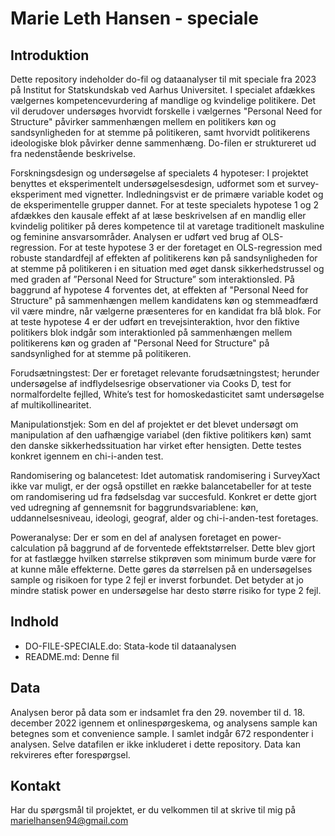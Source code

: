 # Marie Leth Hansen - speciale
## Introduktion
Dette repository indeholder do-fil og dataanalyser til mit speciale fra 2023 på Institut for Statskundskab ved Aarhus Universitet. I specialet afdækkes vælgernes kompetencevurdering af mandlige og kvindelige politikere. Det vil derudover undersøges hvorvidt forskelle i vælgernes "Personal Need for Structure" påvirker sammenhængen mellem en politikers køn og sandsynligheden for at stemme på politikeren, samt hvorvidt politikerens ideologiske blok påvirker denne sammenhæng. Do-filen er struktureret ud fra nedenstående beskrivelse.

Forskningsdesign og undersøgelse af specialets 4 hypoteser: I projektet benyttes et eksperimentelt undersøgelsesdesign, udformet som et survey-eksperiment med vignetter. Indledningsvist er de primære variable kodet og de eksperimentelle grupper dannet. 
For at teste specialets hypotese 1 og 2 afdækkes den kausale effekt af at læse beskrivelsen af en mandlig eller kvindelig politiker på deres kompetence til at varetage traditionelt maskuline og feminine ansvarsområder. Analysen er udført ved brug af OLS-regression. 
For at teste hypotese 3 er der foretaget en OLS-regression med robuste standardfejl af effekten af politikerens køn på sandsynligheden for at stemme på politikeren i en situation med øget dansk sikkerhedstrussel og med graden af ”Personal Need for Structure” som interaktionsled. 
På baggrund af hypotese 4 forventes det, at effekten af "Personal Need for Structure" på sammenhængen mellem kandidatens køn og stemmeadfærd vil være mindre, når vælgerne præsenteres for en kandidat fra blå blok. For at teste hypotese 4 er der udført en trevejsinteraktion, hvor den fiktive politikers blok indgår som interaktionled på sammenhængen mellem politikerens køn og graden af "Personal Need for Structure" på sandsynlighed for at stemme på politikeren.

Forudsætningstest: Der er foretaget relevante forudsætningstest; herunder undersøgelse af indflydelsesrige observationer via Cooks D, test for normalfordelte fejlled, White’s test for homoskedasticitet samt undersøgelse af multikollinearitet. 

Manipulationstjek:  Som en del af projektet er det blevet undersøgt om manipulation af den uafhængige variabel (den fiktive politikers køn) samt den danske sikkerhedssituation har virket efter hensigten. Dette testes konkret igennem en chi-i-anden test.

Randomisering og balancetest:  Idet automatisk randomisering i SurveyXact ikke var muligt, er der også opstillet en række balancetabeller for at teste om randomisering ud fra fødselsdag var succesfuld. Konkret er dette gjort ved udregning af gennemsnit for baggrundsvariablene: køn, uddannelsesniveau, ideologi, geograf, alder og chi-i-anden-test foretages.

Poweranalyse: Der er som en del af analysen foretaget en power-calculation på baggrund af de forventede effektstørrelser. Dette blev gjort for at fastlægge hvilken størrelse stikprøven som minimum burde være for at kunne måle effekterne. Dette gøres da størrelsen på en undersøgelses sample og risikoen for type 2 fejl er inverst forbundet. Det betyder at jo mindre statisk power en undersøgelse har desto større risiko for type 2 fejl. 

## Indhold
- DO-FILE-SPECIALE.do: Stata-kode til dataanalysen
- README.md: Denne fil

## Data
Analysen beror på data som er indsamlet fra den 29. november til d. 18. december 2022 igennem et onlinespørgeskema, og analysens sample kan betegnes som et convenience sample. I samlet indgår 672 respondenter i analysen. Selve datafilen er ikke inkluderet i dette repository. Data kan rekvireres efter forespørgsel.

## Kontakt
Har du spørgsmål til projektet, er du velkommen til at skrive til mig på marielhansen94@gmail.com

